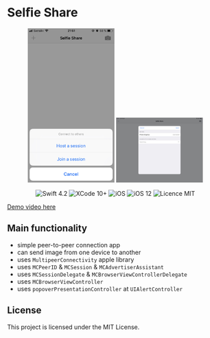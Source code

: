 #  Selﬁe Share

<div align = "center">
<img src="/screens/1.jpeg" width="40%">    
<img src="/screens/2.jpeg" width="40%">    
</div>

<p align="center">
<img src="https://img.shields.io/badge/Swift-4.2-orange.svg" alt="Swift 4.2"/>
<img src="https://img.shields.io/badge/Xcode-10%2B-brightgreen.svg" alt="XCode 10+"/>
<img src="https://img.shields.io/badge/platform-iOS-green.svg" alt="iOS"/>
<img src="https://img.shields.io/badge/iOS-12%2B-brightgreen.svg" alt="iOS 12"/>
<img src="https://img.shields.io/badge/licence-MIT-lightgray.svg" alt="Licence MIT"/>
</p>

[Demo video here]()

## Main functionality
* simple peer-to-peer connection app
* can send image from one device to another
* uses `MultipeerConnectivity` apple library
* uses `MCPeerID` & `MCSession` & `MCAdvertiserAssistant`
* uses `MCSessionDelegate` & `MCBrowserViewControllerDelegate`
* uses `MCBrowserViewController`
* uses `popoverPresentationController` at `UIAlertController`

## License

This project is licensed under the MIT License.